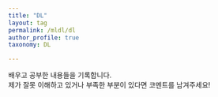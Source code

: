 ```yaml
---
title: "DL"
layout: tag
permalink: /mldl/dl
author_profile: true
taxonomy: DL

---
```


배우고 공부한 내용들을 기록합니다.  
제가 잘못 이해하고 있거나 부족한 부분이 있다면 코멘트를 남겨주세요!
